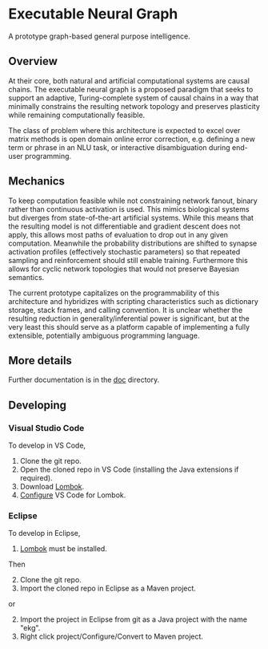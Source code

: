 # Executable Neural Graph

A prototype graph-based general purpose intelligence.

## Overview

At their core, both natural and artificial computational systems are causal chains. The executable neural graph is a proposed paradigm that seeks to support an adaptive, Turing-complete system of causal chains in a way that minimally constrains the resulting network topology and preserves plasticity while remaining computationally feasible.

The class of problem where this architecture is expected to excel over matrix methods is open domain online error correction, e.g. defining a new term or phrase in an NLU task, or interactive disambiguation during end-user programming.

## Mechanics

To keep computation feasible while not constraining network fanout, binary rather than continuous activation is used. This mimics biological systems but diverges from state-of-the-art artificial systems. While this means that the resulting model is not differentiable and gradient descent does not apply, this allows most paths of evaluation to drop out in any given computation. Meanwhile the probability distributions are shifted to synapse activation profiles (effectively stochastic parameters) so that repeated sampling and reinforcement should still enable training. Furthermore this allows for cyclic network topologies that would not preserve Bayesian semantics.

The current prototype capitalizes on the programmability of this architecture and hybridizes with scripting characteristics such as dictionary storage, stack frames, and calling convention. It is unclear whether the resulting reduction in generality/inferential power is significant, but at the very least this should serve as a platform capable of implementing a fully extensible, potentially ambiguous programming language.

## More details

Further documentation is in the [doc](doc) directory.

## Developing

### Visual Studio Code
To develop in VS Code,
1. Clone the git repo.
1. Open the cloned repo in VS Code (installing the Java extensions if required).
1. Download [Lombok](https://projectlombok.org/download).
1. [Configure](https://github.com/redhat-developer/vscode-java/wiki/Lombok-support)
   VS Code for Lombok.

### Eclipse
To develop in Eclipse,
1. [Lombok](https://projectlombok.org/download.html) must be installed.

Then

2. Clone the git repo.
3. Import the cloned repo in Eclipse as a Maven project.

or

2. Import the project in Eclipse from git as a Java project with the name "ekg".
3. Right click project/Configure/Convert to Maven project.

